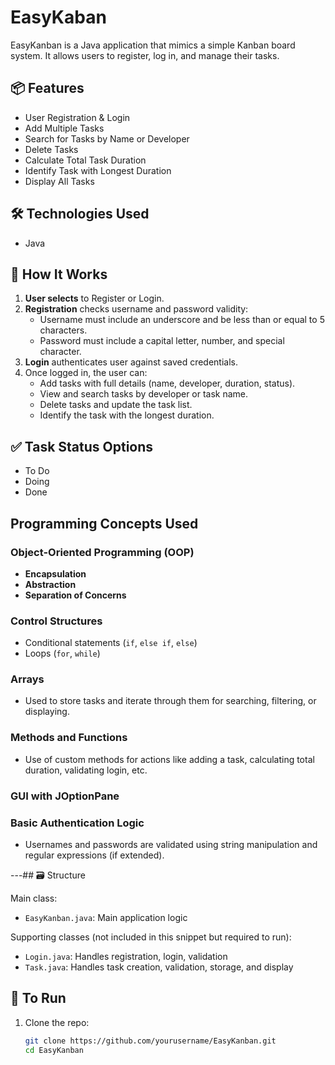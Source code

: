 # EasyKaban
EasyKanban is a Java application that mimics a simple Kanban board system. It allows users to register, log in, and manage their tasks.

## 📦 Features

- User Registration & Login
- Add Multiple Tasks
- Search for Tasks by Name or Developer
- Delete Tasks
- Calculate Total Task Duration
- Identify Task with Longest Duration
- Display All Tasks


## 🛠️ Technologies Used

- Java

## 🔧 How It Works

1. **User selects** to Register or Login.
2. **Registration** checks username and password validity:
   - Username must include an underscore and be less than or equal to 5 characters.
   - Password must include a capital letter, number, and special character.
3. **Login** authenticates user against saved credentials.
4. Once logged in, the user can:
   - Add tasks with full details (name, developer, duration, status).
   - View and search tasks by developer or task name.
   - Delete tasks and update the task list.
   - Identify the task with the longest duration.

## ✅ Task Status Options

- To Do
- Doing
- Done
  
##  Programming Concepts Used

###  **Object-Oriented Programming (OOP)**
- **Encapsulation**
- **Abstraction**
- **Separation of Concerns**

###  **Control Structures**
- Conditional statements (`if`, `else if`, `else`)
- Loops (`for`, `while`)

###  **Arrays**
- Used to store tasks and iterate through them for searching, filtering, or displaying.

### **Methods and Functions**
- Use of custom methods for actions like adding a task, calculating total duration, validating login, etc.

###  **GUI with JOptionPane**

###  **Basic Authentication Logic**
- Usernames and passwords are validated using string manipulation and regular expressions (if extended).

---## 🗃️ Structure

Main class:
- `EasyKanban.java`: Main application logic

Supporting classes (not included in this snippet but required to run):
- `Login.java`: Handles registration, login, validation
- `Task.java`: Handles task creation, validation, storage, and display

## 📌 To Run

1. Clone the repo:
   ```bash
   git clone https://github.com/yourusername/EasyKanban.git
   cd EasyKanban
